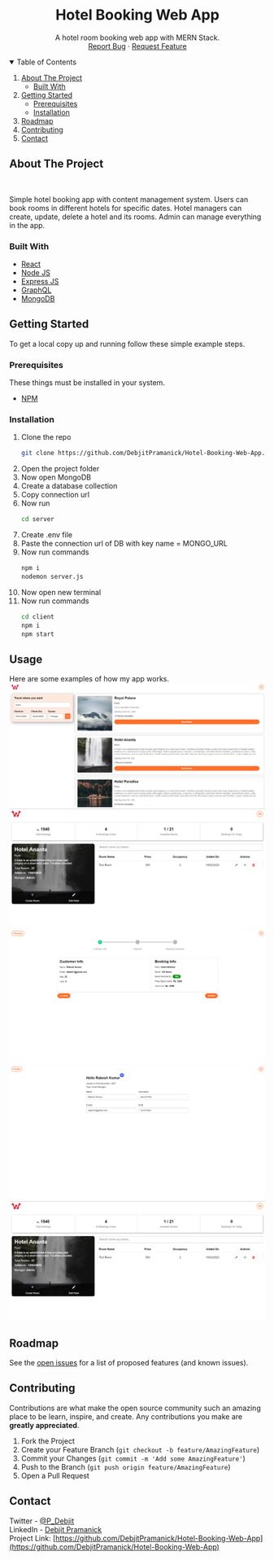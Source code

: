 <h1 align="center">Hotel Booking Web App</h1>
  <p align="center">
    A hotel room booking web app with MERN Stack.    <br />
    <a href="https://github.com/DebjitPramanick/Hotel-Booking-Web-App/issues">Report Bug</a>
    ·
    <a href="https://github.com/DebjitPramanick/Hotel-Booking-Web-App/issues">Request Feature</a>
  </p>
</p>


<!-- TABLE OF CONTENTS -->
<details open="open">
  <summary>Table of Contents</summary>
  <ol>
    <li>
      <a href="#about-the-project">About The Project</a>
      <ul>
        <li><a href="#built-with">Built With</a></li>
      </ul>
    </li>
    <li>
      <a href="#getting-started">Getting Started</a>
      <ul>
        <li><a href="#prerequisites">Prerequisites</a></li>
        <li><a href="#installation">Installation</a></li>
      </ul>
    </li>
    <li><a href="#roadmap">Roadmap</a></li>
    <li><a href="#contributing">Contributing</a></li>
    <li><a href="#contact">Contact</a></li>  </ol>
</details>



<!-- ABOUT THE PROJECT -->
## About The Project

<img src="./ss/ss1.png" alt=""/>
<br>

Simple hotel booking app with content management system. Users can book rooms in different hotels for specific dates. Hotel managers can create, update, delete a hotel and its rooms. Admin can manage everything in the app.

### Built With
* [React](https://reactjs.org/)
* [Node JS](https://nodejs.org/en/)
* [Express JS](https://expressjs.com/)
* [GraphQL](https://graphql.org/)
* [MongoDB](https://www.mongodb.com/)


<!-- GETTING STARTED -->
## Getting Started

To get a local copy up and running follow these simple example steps.

### Prerequisites

These things must be installed in your system.
* [NPM](https://nodejs.org/en/)

### Installation

1. Clone the repo
   ```sh
   git clone https://github.com/DebjitPramanick/Hotel-Booking-Web-App.git
   ```
2. Open the project folder
4. Now open MongoDB
5. Create a database collection
6. Copy connection url
7. Now run
   ```sh
   cd server
   ```
8. Create .env file
9. Paste the connection url of DB with key name = MONGO_URL
10. Now run commands
    ```sh
    npm i
    nodemon server.js
    ```
11. Now open new terminal
12. Now run commands
    ```sh
    cd client
    npm i
    npm start
    ```
   
<!-- USAGE EXAMPLES -->
## Usage

Here are some examples of how my app works.
<br>
<img src="./demo/ss2.png" alt=""/>
<br>
<img src="./demo/ss3.png" alt=""/>
<br>
<img src="./demo/ss4.png" alt=""/>
<br>
<img src="./demo/ss5.png" alt=""/>
<br>
<img src="./demo/ss6.png" alt=""/>
<br>

<!-- ROADMAP -->
## Roadmap

See the [open issues](https://github.com/DebjitPramanick/Hotel-Booking-Web-App/issues) for a list of proposed features (and known issues).



<!-- CONTRIBUTING -->
## Contributing

Contributions are what make the open source community such an amazing place to be learn, inspire, and create. Any contributions you make are **greatly appreciated**.

1. Fork the Project
2. Create your Feature Branch (`git checkout -b feature/AmazingFeature`)
3. Commit your Changes (`git commit -m 'Add some AmazingFeature'`)
4. Push to the Branch (`git push origin feature/AmazingFeature`)
5. Open a Pull Request


<!-- CONTACT -->
## Contact

Twitter - [@P_Debjit](https://twitter.com/P_Debjit)<br/> 
LinkedIn - [Debjit Pramanick](https://www.linkedin.com/in/debjit-pramanick-7a6a971b1/)<br/> 
Project Link: [https://github.com/DebjitPramanick/Hotel-Booking-Web-App](https://github.com/DebjitPramanick/Hotel-Booking-Web-App)
